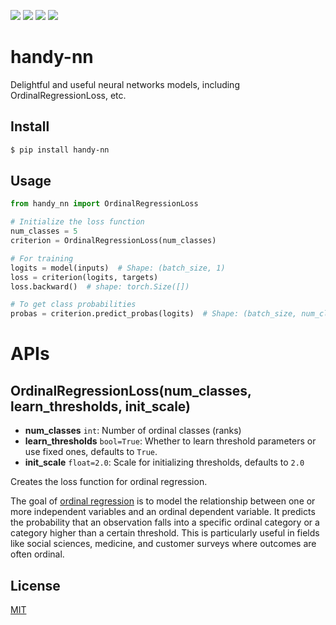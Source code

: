 [![](https://github.com/kaelzhang/handy-nn/actions/workflows/python.yml/badge.svg)](https://github.com/kaelzhang/handy-nn/actions/workflows/python.yml)
[![](https://codecov.io/gh/kaelzhang/handy-nn/branch/master/graph/badge.svg)](https://codecov.io/gh/kaelzhang/handy-nn)
[![](https://img.shields.io/pypi/v/handy-nn.svg)](https://pypi.org/project/handy-nn/)
[![](https://img.shields.io/pypi/l/handy-nn.svg)](https://github.com/kaelzhang/handy-nn)

# handy-nn

Delightful and useful neural networks models, including OrdinalRegressionLoss, etc.

## Install

```sh
$ pip install handy-nn
```

## Usage

```py
from handy_nn import OrdinalRegressionLoss

# Initialize the loss function
num_classes = 5
criterion = OrdinalRegressionLoss(num_classes)

# For training
logits = model(inputs)  # Shape: (batch_size, 1)
loss = criterion(logits, targets)
loss.backward()  # shape: torch.Size([])

# To get class probabilities
probas = criterion.predict_probas(logits)  # Shape: (batch_size, num_classes)
```

# APIs

## OrdinalRegressionLoss(num_classes, learn_thresholds, init_scale)

- **num_classes** `int`: Number of ordinal classes (ranks)
- **learn_thresholds** `bool=True`: Whether to learn threshold parameters or use fixed ones, defaults to `True`.
- **init_scale** `float=2.0`: Scale for initializing thresholds, defaults to `2.0`

Creates the loss function for ordinal regression.

The goal of [ordinal regression](https://en.wikipedia.org/wiki/Ordinal_regression) is to model the relationship between one or more independent variables and an ordinal dependent variable. It predicts the probability that an observation falls into a specific ordinal category or a category higher than a certain threshold. This is particularly useful in fields like social sciences, medicine, and customer surveys where outcomes are often ordinal.

## License

[MIT](LICENSE)
